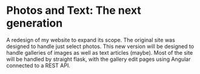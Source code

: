 Photos and Text: The next generation
=====================================

A redesign of my website to expand its scope. The original site was designed to handle just select photos. This new version will be designed to handle galleries of images as well as text articles (maybe). Most of the site will be handled by straight flask, with the gallery edit pages using Angular connected to a REST API. 
